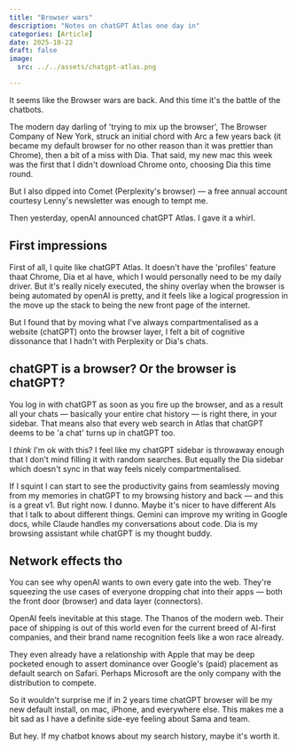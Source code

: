 ```yaml
---
title: "Browser wars"
description: "Notes on chatGPT Atlas one day in"
categories: [Article]
date: 2025-10-22
draft: false
image:
  src: ../../assets/chatgpt-atlas.png

---
```


It seems like the Browser wars are back. And this time it's the battle of the chatbots.

The modern day darling of 'trying to mix up the browser', The Browser Company of New York, struck an initial chord with Arc a few years back (it became my default browser for no other reason than it was prettier than Chrome), then a bit of a miss with Dia. That said, my new mac this week was the first that I didn't download Chrome onto, choosing Dia this time round.

But I also dipped into Comet (Perplexity's browser) — a free annual account courtesy Lenny's newsletter was enough to tempt me.

Then yesterday, openAI announced chatGPT Atlas. I gave it a whirl.

## First impressions

First of all, I quite like chatGPT Atlas. It doesn't have the 'profiles' feature thaat Chrome, Dia et al have, which I would personally need to be my daily driver. But it's really nicely executed, the shiny overlay when the browser is being automated by openAI is pretty, and it feels like a logical progression in the move up the stack to being the new front page of the internet.

But I found that by moving what I've always compartmentalised as a website (chatGPT) onto the browser layer, I felt a bit of cognitive dissonance that I hadn't with Perplexity or Dia's chats.

## chatGPT is a browser? Or the browser is chatGPT?

You log in with chatGPT as soon as you fire up the browser, and as a result all your chats — basically your entire chat history — is right there, in your sidebar. That means also that every web search in Atlas that chatGPT deems to be 'a chat' turns up in chatGPT too.

I _think_ I'm ok with this? I feel like my chatGPT sidebar is throwaway enough that I don't mind filling it with random searches. But equally the Dia sidebar which doesn't sync in that way feels nicely compartmentalised.

If I squint I can start to see the productivity gains from seamlessly moving from my memories in chatGPT to my browsing history and back — and this is a great v1. But right now. I dunno. Maybe it's nicer to have different AIs that I talk to about different things. Gemini can improve my writing in Google docs, while Claude handles my conversations about code. Dia is my browsing assistant while chatGPT is my thought buddy.

## Network effects tho

You can see why openAI wants to own every gate into the web. They're squeezing the use cases of everyone dropping chat into their apps — both the front door (browser) and data layer (connectors).

OpenAI feels inevitable at this stage. The Thanos of the modern web. Their pace of shipping is out of this world even for the current breed of AI-first companies, and their brand name recognition feels like a won race already.

They even already have a relationship with Apple that may be deep pocketed enough to assert dominance over Google's (paid) placement as default search on Safari. Perhaps Microsoft are the only company with the distribution to compete.

So it wouldn't surprise me if in 2 years time chatGPT browser will be my new default install, on mac, iPhone, and everywhere else. This makes me a bit sad as I have a definite side-eye feeling about Sama and team.

But hey. If my chatbot knows about my search history, maybe it's worth it.
